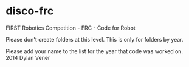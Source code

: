 disco-frc
=========

FIRST Robotics Competition - FRC - Code for Robot

Please don't create folders at this level.  This is only for folders by year. 

Please add your name to the list for the year that code was worked on.  
2014 Dylan Vener


